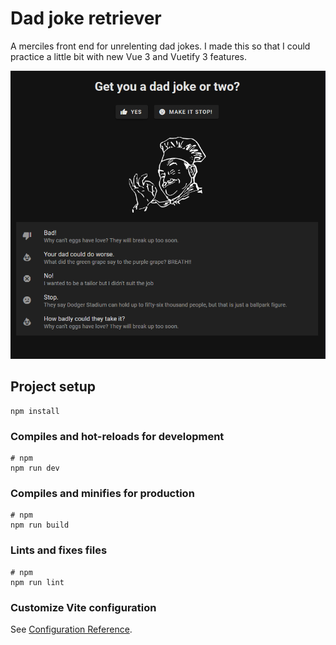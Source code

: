 # Dad joke retriever

A merciles front end for unrelenting dad jokes.  I made this so that I could
practice a little bit with new Vue 3 and Vuetify 3 features.

![Screenshot](./example.png)

## Project setup

```
npm install
```

### Compiles and hot-reloads for development

```
# npm
npm run dev
```

### Compiles and minifies for production

```
# npm
npm run build
```

### Lints and fixes files

```
# npm
npm run lint
```

### Customize Vite configuration

See [Configuration Reference](https://vitejs.dev/config/).
